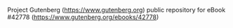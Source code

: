 Project Gutenberg (https://www.gutenberg.org) public repository for
eBook #42778 (https://www.gutenberg.org/ebooks/42778)
